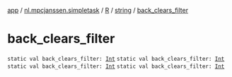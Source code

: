 [app](../../../index.md) / [nl.mpcjanssen.simpletask](../../index.md) / [R](../index.md) / [string](index.md) / [back_clears_filter](.)

# back_clears_filter

`static val back_clears_filter: `[`Int`](https://kotlinlang.org/api/latest/jvm/stdlib/kotlin/-int/index.html)
`static val back_clears_filter: `[`Int`](https://kotlinlang.org/api/latest/jvm/stdlib/kotlin/-int/index.html)
`static val back_clears_filter: `[`Int`](https://kotlinlang.org/api/latest/jvm/stdlib/kotlin/-int/index.html)
`static val back_clears_filter: `[`Int`](https://kotlinlang.org/api/latest/jvm/stdlib/kotlin/-int/index.html)